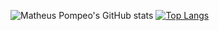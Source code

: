 ![Matheus Pompeo's GitHub stats](https://github-readme-stats.vercel.app/api?username=mapompeo&show_icons=true&theme=transparent%count_private=true)
[![Top Langs](https://github-readme-stats.vercel.app/api/top-langs/?username=anuraghazra&layout=donut)](https://github.com/mapompeo/github-readme-stats)
